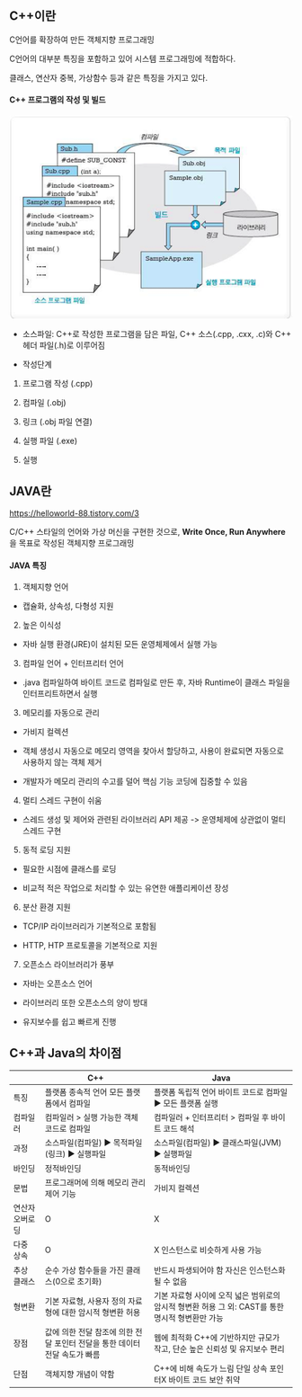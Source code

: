## C++이란



C언어를 확장하여 만든 객체지향 프로그래밍

C언어의 대부분 특징을 포함하고 있어 시스템 프로그래밍에 적합하다.

클래스, 연산자 중복, 가상함수 등과 같은 특징을 가지고 있다.

 

#### C++ 프로그램의 작성 및 빌드



![img](../image/c++.png)



- 소스파일: C++로 작성한 프로그램을 담은 파일, C++ 소스(.cpp, .cxx, .c)와 C++ 헤더 파일(.h)로 이루어짐

- 작성단계

1. 프로그램 작성 (.cpp)

2. 컴파일 (.obj)

3. 링크 (.obj 파일 연결)

4. 실행 파일 (.exe)

5. 실행

 



## JAVA란

https://helloworld-88.tistory.com/3

C/C++ 스타일의 언어와 가상 머신을 구현한 것으로, **Write Once, Run Anywhere**을 목표로 작성된 객체지향 프로그래밍

 

#### JAVA 특징

1. 객체지향 언어

- 캡슐화, 상속성, 다형성 지원

2. 높은 이식성

- 자바 실행 환경(JRE)이 설치된 모든 운영체제에서 실행 가능

3. 컴파일 언어 + 인터프리터 언어

- .java 컴파일하여 바이트 코드로 컴파일로 만든 후, 자바 Runtime이 클래스 파일을 인터프리트하면서 실행

3. 메모리를 자동으로 관리

- 가비지 컬렉션

- 객체 생성시 자동으로 메모리 영역을 찾아서 할당하고, 사용이 완료되면 자동으로 사용하지 않는 객체 제거

- 개발자가 메모리 관리의 수고를 덜어 핵심 기능 코딩에 집중할 수 있음

4. 멀티 스레드 구현이 쉬움

- 스레드 생성 및 제어와 관련된 라이브러리 API 제공 -> 운영체제에 상관없이 멀티 스레드 구현

5. 동적 로딩 지원

- 필요한 시점에 클래스를 로딩

- 비교적 적은 작업으로 처리할 수 있는 유연한 애플리케이션 장성

6. 분산 환경 지원

- TCP/IP 라이브러리가 기본적으로 포함됨

- HTTP, HTP 프로토콜을 기본적으로 지원

7. 오픈소스 라이브러리가 풍부

- 자바는 오픈소스 언어

- 라이브러리 또한 오픈소스의 양이 방대

- 유지보수를 쉽고 빠르게 진행

 



## C++과 Java의 차이점



|                 | C++                                                          | Java                                                         |
| --------------- | ------------------------------------------------------------ | ------------------------------------------------------------ |
| 특징            | 플랫폼 종속적 언어 모든 플랫폼에서 컴파일                    | 플랫폼 독립적 언어 바이트 코드로 컴파일 ▶ 모든 플랫폼 실행   |
| 컴파일러        | 컴파일러 > 실행 가능한 객체 코드로 컴파일                    | 컴파일러 + 인터프리터 > 컴파일 후 바이트 코드 해석           |
| 과정            | 소스파일(컴파일) ▶ 목적파일(링크) ▶ 실행파일                 | 소스파일(컴파일) ▶ 클래스파일(JVM) ▶ 실행파일                |
| 바인딩          | 정적바인딩                                                   | 동적바인딩                                                   |
| 문법            | 프로그래머에 의해 메모리 관리 제어 기능                      | 가비지 컬렉션                                                |
| 연산자 오버로딩 | O                                                            | X                                                            |
| 다중 상속       | O                                                            | X 인스턴스로 비슷하게 사용 가능                              |
| 추상 클래스     | 순수 가상 함수들을 가진 클래스(0으로 초기화)                 | 반드시 파생되어야 함 자신은 인스턴스화 될 수 없음            |
| 형변환          | 기본 자료형, 사용자 정의 자료형에 대한 암시적 형변환 허용    | 기본 자료형 사이에 오직 넓은 범위로의 암시적 형변환 허용 그 외: CAST를 통한 명시적 형변환만 가능 |
| 장점            | 값에 의한 전달 참조에 의한 전달 포인터 전달을 통한 데이터 전달 속도가 빠름 | 웹에 최적화 C++에 기반하지만 규모가 작고, 단순 높은 신뢰성 및 유지보수 편리 |
| 단점            | 객체지향 개념이 약함                                         | C++에 비해 속도가 느림 단일 상속 포인터X 바이트 코드 보안 취약 |